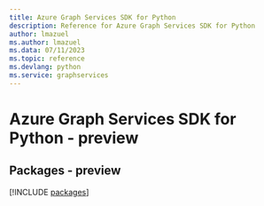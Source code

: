 ```yaml
---
title: Azure Graph Services SDK for Python
description: Reference for Azure Graph Services SDK for Python
author: lmazuel
ms.author: lmazuel
ms.data: 07/11/2023
ms.topic: reference
ms.devlang: python
ms.service: graphservices
---
```

# Azure Graph Services SDK for Python - preview
## Packages - preview
[!INCLUDE [packages](graph-services-index.md)]